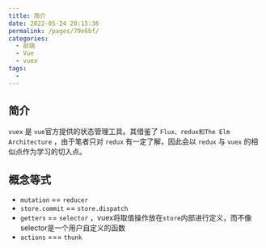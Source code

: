 ```yaml
---
title: 简介
date: 2022-05-24 20:15:36
permalink: /pages/79e6bf/
categories:
  - 前端
  - Vue
  - vuex
tags:
  - 
---
```


## 简介

`vuex` 是 `vue`官方提供的状态管理工具。其借鉴了 `Flux、redux和The Elm Architecture` ，由于笔者只对 `redux` 有一定了解，因此会以 `redux` 与 `vuex` 的相似点作为学习的切入点。

## 概念等式

-   `mutation` == `reducer`
-   `store.commit` == `store.dispatch`
-   `getters` == `selector` ，vuex将取值操作放在`store`内部进行定义，而不像selector是一个用户自定义的函数
-   `actions` === `thunk` 
